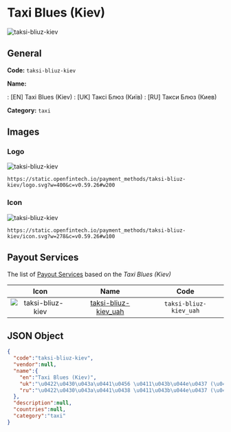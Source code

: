 
# Taxi Blues (Kiev) 
![taksi-bliuz-kiev](https://static.openfintech.io/payment_methods/taksi-bliuz-kiev/logo.svg?w=400&c=v0.59.26#w200)  

## General 
**Code:** `taksi-bliuz-kiev` 
 
**Name:** 
 
:	[EN] Taxi Blues (Kiev) 
:	[UK] Таксі Блюз (Київ) 
:	[RU] Такси Блюз (Киев) 
 
**Category:** `taxi` 
 

## Images 

### Logo 
![taksi-bliuz-kiev](https://static.openfintech.io/payment_methods/taksi-bliuz-kiev/logo.svg?w=400&c=v0.59.26#w200)  

```
https://static.openfintech.io/payment_methods/taksi-bliuz-kiev/logo.svg?w=400&c=v0.59.26#w200
```  

### Icon 
![taksi-bliuz-kiev](https://static.openfintech.io/payment_methods/taksi-bliuz-kiev/icon.svg?w=278&c=v0.59.26#w100)  

```
https://static.openfintech.io/payment_methods/taksi-bliuz-kiev/icon.svg?w=278&c=v0.59.26#w100
```  

## Payout Services 
 
The list of [Payout Services](/payout-services/) based on the _Taxi Blues (Kiev)_ 

|Icon|Name|Code| 
|:---:|:---:|:---:| 
|![taksi-bliuz-kiev](https://static.openfintech.io/payout_methods/taksi-bliuz-kiev/icon.png?w=278&c=v0.59.26#w40) |[taksi-bliuz-kiev_uah](/payout-services/taksi-bliuz-kiev_uah/)|`taksi-bliuz-kiev_uah`| 
 

## JSON Object 

```json
{
  "code":"taksi-bliuz-kiev",
  "vendor":null,
  "name":{
    "en":"Taxi Blues (Kiev)",
    "uk":"\u0422\u0430\u043a\u0441\u0456 \u0411\u043b\u044e\u0437 (\u041a\u0438\u0457\u0432)",
    "ru":"\u0422\u0430\u043a\u0441\u0438 \u0411\u043b\u044e\u0437 (\u041a\u0438\u0435\u0432)"
  },
  "description":null,
  "countries":null,
  "category":"taxi"
}
```  
